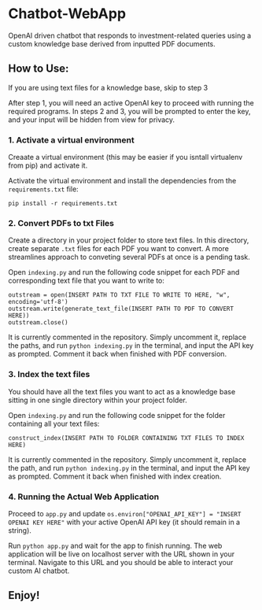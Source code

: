 # Chatbot-WebApp
 OpenAI driven chatbot that responds to investment-related queries using a custom knowledge base derived from inputted PDF documents.

## How to Use:
 If you are using text files for a knowledge base, skip to step 3

 After step 1, you will need an active OpenAI key to proceed with running the required programs. In steps 2 and 3, you will be prompted to enter the key, and your input will be hidden from view for privacy.
 
### 1. Activate a virtual environment
 Creaate a virtual environment (this may be easier if you isntall virtualenv from pip) and activate it.
 
 Activate the virtual environment and install the dependencies from the ```requirements.txt``` file:

  ```pip install -r requirements.txt```
### 2. Convert PDFs to txt Files
 Create a directory in your project folder to store text files. In this directory, create separate ```.txt``` files for each PDF you want to convert. A more streamlines approach to conveting several PDFs at once is a pending task.

 Open ```indexing.py``` and run the following code snippet for each PDF and corresponding text file that you want to write to:
 ```
outstream = open(INSERT PATH TO TXT FILE TO WRITE TO HERE, "w", encoding='utf-8')
outstream.write(generate_text_file(INSERT PATH TO PDF TO CONVERT HERE))
outstream.close()
```
 It is currently commented in the repository. Simply uncomment it, replace the paths, and run ```python indexing.py``` in the terminal, and input the API key as prompted. Comment it back when finished with PDF conversion.

### 3. Index the text files
 You should have all the text files you want to act as a knowledge base sitting in one single directory within your project folder. 

 Open ```indexing.py``` and run the following code snippet for the folder containing all your text files:
 ```
 construct_index(INSERT PATH TO FOLDER CONTAINING TXT FILES TO INDEX HERE)
 ```
 It is currently commented in the repository. Simply uncomment it, replace the path, and run ```python indexing.py``` in the terminal, and input the API key as prompted. Comment it back when finished with index creation.
 
### 4. Running the Actual Web Application
 Proceed to ```app.py``` and update ```os.environ["OPENAI_API_KEY"] = "INSERT OPENAI KEY HERE"``` with your active OpenAI API key (it should remain in a string).
 
 Run ```python app.py``` and wait for the app to finish running. The web application will be live on localhost server with the URL shown in your terminal. Navigate to this URL and you should be able to interact your custom AI chatbot.

## Enjoy!
